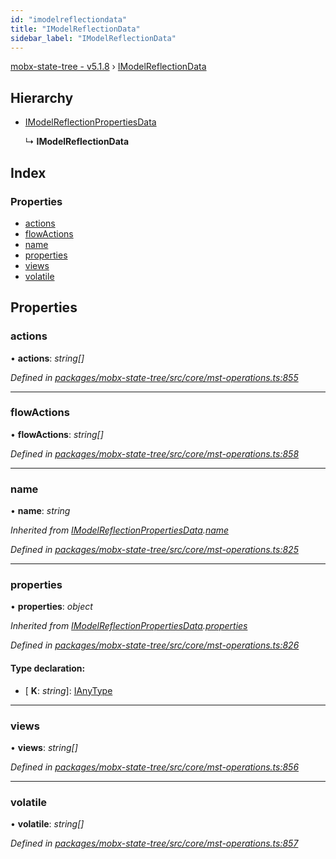 ```yaml
---
id: "imodelreflectiondata"
title: "IModelReflectionData"
sidebar_label: "IModelReflectionData"
---
```


[mobx-state-tree - v5.1.8](../index.md) › [IModelReflectionData](imodelreflectiondata.md)

## Hierarchy

* [IModelReflectionPropertiesData](imodelreflectionpropertiesdata.md)

  ↳ **IModelReflectionData**

## Index

### Properties

* [actions](imodelreflectiondata.md#actions)
* [flowActions](imodelreflectiondata.md#flowactions)
* [name](imodelreflectiondata.md#name)
* [properties](imodelreflectiondata.md#properties)
* [views](imodelreflectiondata.md#views)
* [volatile](imodelreflectiondata.md#volatile)

## Properties

###  actions

• **actions**: *string[]*

*Defined in [packages/mobx-state-tree/src/core/mst-operations.ts:855](https://github.com/mobxjs/mobx-state-tree/blob/216991a9/packages/mobx-state-tree/src/core/mst-operations.ts#L855)*

___

###  flowActions

• **flowActions**: *string[]*

*Defined in [packages/mobx-state-tree/src/core/mst-operations.ts:858](https://github.com/mobxjs/mobx-state-tree/blob/216991a9/packages/mobx-state-tree/src/core/mst-operations.ts#L858)*

___

###  name

• **name**: *string*

*Inherited from [IModelReflectionPropertiesData](imodelreflectionpropertiesdata.md).[name](imodelreflectionpropertiesdata.md#name)*

*Defined in [packages/mobx-state-tree/src/core/mst-operations.ts:825](https://github.com/mobxjs/mobx-state-tree/blob/216991a9/packages/mobx-state-tree/src/core/mst-operations.ts#L825)*

___

###  properties

• **properties**: *object*

*Inherited from [IModelReflectionPropertiesData](imodelreflectionpropertiesdata.md).[properties](imodelreflectionpropertiesdata.md#properties)*

*Defined in [packages/mobx-state-tree/src/core/mst-operations.ts:826](https://github.com/mobxjs/mobx-state-tree/blob/216991a9/packages/mobx-state-tree/src/core/mst-operations.ts#L826)*

#### Type declaration:

* \[ **K**: *string*\]: [IAnyType](ianytype.md)

___

###  views

• **views**: *string[]*

*Defined in [packages/mobx-state-tree/src/core/mst-operations.ts:856](https://github.com/mobxjs/mobx-state-tree/blob/216991a9/packages/mobx-state-tree/src/core/mst-operations.ts#L856)*

___

###  volatile

• **volatile**: *string[]*

*Defined in [packages/mobx-state-tree/src/core/mst-operations.ts:857](https://github.com/mobxjs/mobx-state-tree/blob/216991a9/packages/mobx-state-tree/src/core/mst-operations.ts#L857)*
